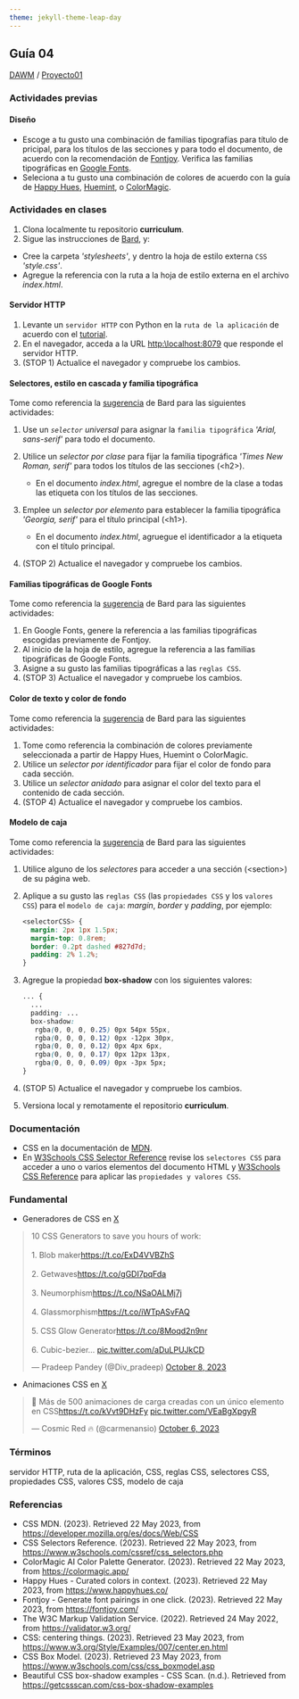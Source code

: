 ```yaml
---
theme: jekyll-theme-leap-day
---
```


## Guía 04

[DAWM](/DAWM/) / [Proyecto01](/DAWM/proyectos/2024/proyecto01)

### Actividades previas

#### Diseño

* Escoge a tu gusto una combinación de familias tipografías para título de pricipal, para los títulos de las secciones y para todo el documento, de acuerdo con la recomendación de [Fontjoy](https://fontjoy.com/). Verifica las familias tipográficas en [Google Fonts](https://fonts.google.com/).
* Seleciona a tu gusto una combinación de colores de acuerdo con la guía de [Happy Hues](https://www.happyhues.co/), [Huemint](https://huemint.com/website-2/), o [ColorMagic](https://colormagic.app/). 


### Actividades en clases

1. Clona localmente tu repositorio **curriculum**.
2. Sigue las instrucciones de [Bard](bard/guia04-bard01.pdf), y:
  - Cree la carpeta _'stylesheets'_, y dentro la hoja de estilo externa `CSS` _'style.css'_.
  - Agregue la referencia con la ruta a la hoja de estilo externa en el archivo _index.html_.

#### Servidor HTTP 

1. Levante un `servidor HTTP` con Python en la `ruta de la aplicación` de acuerdo con el [tutorial](/DAWM/tutoriales/python).
2. En el navegador, acceda a la URL [http:\\localhost:8079](http:\\localhost:8079) que responde el servidor HTTP.
3. (STOP 1) Actualice el navegador y compruebe los cambios.

#### Selectores, estilo en cascada y familia tipográfica

Tome como referencia la [sugerencia](bard/guia04-bard02.pdf) de Bard para las siguientes actividades:

1. Use un _`selector` universal_ para asignar la `familia tipográfica` _'Arial, sans-serif'_ para todo el documento. 
2. Utilice un _selector por clase_ para fijar la familia tipográfica _'Times New Roman, serif'_ para todos los títulos de las secciones (&lt;h2&gt;). 
  
    - En el documento _index.html_, agregue el nombre de la clase a todas las etiqueta con los títulos de las secciones.  

3. Emplee un _selector por elemento_ para establecer la familia tipográfica _'Georgia, serif'_ para el título principal (&lt;h1&gt;). 
  
    - En el documento _index.html_, agruegue el identificador a la etiqueta con el título principal.

4. (STOP 2) Actualice el navegador y compruebe los cambios.

#### Familias tipográficas de Google Fonts

Tome como referencia la [sugerencia](bard/guia04-bard03.pdf) de Bard para las siguientes actividades:

1. En Google Fonts, genere la referencia a las familias tipográficas escogidas previamente de Fontjoy.
2. Al inicio de la hoja de estilo, agregue la referencia a las familias tipográficas de Google Fonts.
3. Asigne a su gusto las familias tipográficas a las `reglas CSS`.
4. (STOP 3) Actualice el navegador y compruebe los cambios.

#### Color de texto y color de fondo

Tome como referencia la [sugerencia](bard/guia04-bard04.pdf) de Bard para las siguientes actividades:

1. Tome como referencia la combinación de colores previamente seleccionada a partir de Happy Hues, Huemint o ColorMagic.
2. Utilice un _selector por identificador_ para fijar el color de fondo para cada sección.
3. Utilice un _selector anidado_ para asignar el color del texto para el contenido de cada sección.
4. (STOP 4) Actualice el navegador y compruebe los cambios.

#### Modelo de caja

Tome como referencia la [sugerencia](bard/guia04-bard05.pdf) de Bard para las siguientes actividades:

1. Utilice alguno de los _selectores_ para acceder a una sección (&lt;section&gt;) de su página web.
2. Aplique a su gusto las `reglas CSS` (las `propiedades CSS` y los `valores CSS`) para el `modelo de caja`: _margin_, _border_ y _padding_, por ejemplo:

   ```css
   <selectorCSS> {
     margin: 2px 1px 1.5px;
     margin-top: 0.8rem;
     border: 0.2pt dashed #827d7d;
     padding: 2% 1.2%;   
   }
   ```

3. Agregue la propiedad **box-shadow** con los siguientes valores:
   
   ```css
   ... {
     ...
     padding: ...
     box-shadow: 
      rgba(0, 0, 0, 0.25) 0px 54px 55px, 
      rgba(0, 0, 0, 0.12) 0px -12px 30px, 
      rgba(0, 0, 0, 0.12) 0px 4px 6px,
      rgba(0, 0, 0, 0.17) 0px 12px 13px, 
      rgba(0, 0, 0, 0.09) 0px -3px 5px; 
   }   
   ```

4. (STOP 5) Actualice el navegador y compruebe los cambios.
5. Versiona local y remotamente el repositorio **curriculum**.

### Documentación

* CSS en la documentación de [MDN](https://developer.mozilla.org/es/docs/Web/CSS).
* En [W3Schools CSS Selector Reference](https://www.w3schools.com/cssref/css_selectors.php) revise los `selectores CSS` para acceder a uno o varios elementos del documento HTML y [W3Schools CSS Reference](https://www.w3schools.com/cssref/index.php) para aplicar las `propiedades y valores CSS`.

### Fundamental

* Generadores de CSS en [X](https://twitter.com/Div_pradeep/status/1710898245570892182) 

<blockquote class="twitter-tweet"><p lang="en" dir="ltr">10 CSS Generators to save you hours of work:<br><br>1. Blob maker<a href="https://t.co/ExD4VVBZhS">https://t.co/ExD4VVBZhS</a><br><br>2. Getwaves<a href="https://t.co/gGDI7pqFda">https://t.co/gGDI7pqFda</a><br><br>3. Neumorphism<a href="https://t.co/NSaOALMj7j">https://t.co/NSaOALMj7j</a><br><br>4. Glassmorphism<a href="https://t.co/iWTpASvFAQ">https://t.co/iWTpASvFAQ</a><br><br>5. CSS Glow Generator<a href="https://t.co/8Moqd2n9nr">https://t.co/8Moqd2n9nr</a><br><br>6. Cubic-bezier… <a href="https://t.co/aDuLPUJkCD">pic.twitter.com/aDuLPUJkCD</a></p>&mdash; Pradeep Pandey (@Div_pradeep) <a href="https://twitter.com/Div_pradeep/status/1710898245570892182?ref_src=twsrc%5Etfw">October 8, 2023</a></blockquote> <script async src="https://platform.twitter.com/widgets.js" charset="utf-8"></script>

* Animaciones CSS en [X](https://twitter.com/carmenansio/status/1710351098211389450)

<blockquote class="twitter-tweet"><p lang="es" dir="ltr">🚀 Más de 500 animaciones de carga creadas con un único elemento en CSS<a href="https://t.co/kVvt9DHzFy">https://t.co/kVvt9DHzFy</a> <a href="https://t.co/VEaBgXpgyR">pic.twitter.com/VEaBgXpgyR</a></p>&mdash; Cosmic Red 🔥 (@carmenansio) <a href="https://twitter.com/carmenansio/status/1710351098211389450?ref_src=twsrc%5Etfw">October 6, 2023</a></blockquote> <script async src="https://platform.twitter.com/widgets.js" charset="utf-8"></script>

### Términos

servidor HTTP, ruta de la aplicación, CSS, reglas CSS, selectores CSS, propiedades CSS, valores CSS, modelo de caja

### Referencias

* CSS  MDN. (2023). Retrieved 22 May 2023, from https://developer.mozilla.org/es/docs/Web/CSS
* CSS Selectors Reference. (2023). Retrieved 22 May 2023, from https://www.w3schools.com/cssref/css_selectors.php
* ColorMagic  AI Color Palette Generator. (2023). Retrieved 22 May 2023, from https://colormagic.app/
* Happy Hues - Curated colors in context. (2023). Retrieved 22 May 2023, from https://www.happyhues.co/
* Fontjoy - Generate font pairings in one click. (2023). Retrieved 22 May 2023, from https://fontjoy.com/
* The W3C Markup Validation Service. (2022). Retrieved 24 May 2022, from https://validator.w3.org/
* CSS: centering things. (2023). Retrieved 23 May 2023, from https://www.w3.org/Style/Examples/007/center.en.html
* CSS Box Model. (2023). Retrieved 23 May 2023, from https://www.w3schools.com/css/css_boxmodel.asp
* Beautiful CSS box-shadow examples - CSS Scan. (n.d.). Retrieved from https://getcssscan.com/css-box-shadow-examples
